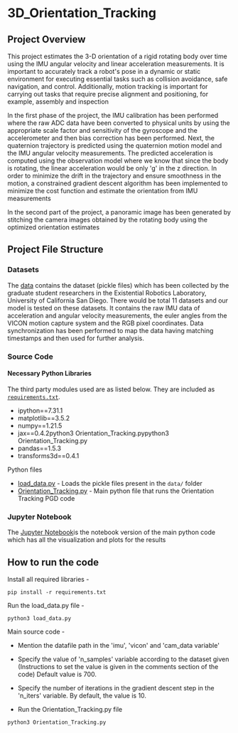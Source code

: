 # 3D_Orientation_Tracking


## Project Overview

This project estimates the 3-D orientation of a rigid rotating body over time using the IMU angular velocity and linear acceleration measurements. It is important to
accurately track a robot's pose in a dynamic or static environment for executing essential tasks such as collision avoidance, safe navigation, and control. Additionally, motion tracking is important for carrying out tasks that require precise alignment and positioning, for example, assembly and inspection 

In the first phase of the project, the IMU calibration has been performed where the raw ADC data have been converted to physical units by using the appropriate scale factor and sensitivity of the gyroscope and the accelerometer and then bias correction has been performed. Next, the quaternion trajectory is predicted using the quaternion motion model and the IMU angular velocity measurements. The predicted acceleration is computed using the observation model where we know that since the body is rotating, the linear acceleration would be only 'g' in the z direction. In order to minimize the drift in the trajectory and ensure smoothness in the motion, a constrained gradient descent algorithm has been implemented to minimize the cost function and estimate the orientation from IMU measurements 

In the second part of the project, a panoramic image has been generated by stitching the camera images obtained by the rotating body using the optimized orientation estimates

## Project File Structure

### Datasets

The [data](https://drive.google.com/file/d/1fijuFjKSXvZfbPsZya0OdWZUJkB45_9J/view?usp=share_link) contains the dataset (pickle files) which has been collected by the graduate student researchers in the Existential Robotics Laboratory, University of California San Diego. There would be total 11 datasets and our model is tested on these datasets. It contains the raw IMU data of acceleration and angular velocity measurements, the euler angles from the VICON motion capture system and the RGB pixel coordinates. Data synchronization has been performed to map the data having matching timestamps and then used for further analysis.

### Source Code

#### Necessary Python Libraries

The third party modules used are as listed below. They are included as [`requirements.txt`](requirements.txt).

- ipython==7.31.1
- matplotlib==3.5.2
- numpy==1.21.5
- jax==0.4.2python3 Orientation_Tracking.pypython3 Orientation_Tracking.py
- pandas==1.5.3
- transforms3d==0.4.1


Python files

- [load_data.py](load_data.py) - Loads the pickle files present in the `data/` folder
- [Orientation_Tracking.py](Orientation_Tracking.py) - Main python file that runs the Orientation Tracking PGD code

### Jupyter Notebook

The [Jupyter Notebook](Orientation_Tracking.ipynb)is the notebook version of the main python code which has all the visualization and plots for the results

## How to run the code

Install all required libraries -

```
pip install -r requirements.txt

```
Run the load_data.py file -

```
python3 load_data.py
```

Main source code -

- Mention the datafile path in the 'imu', 'vicon' and 'cam_data variable'
- Specify the value of 'n_samples' variable according to the dataset given (Instructions to set the value is given in the comments section of the code) Default value is 700.
- Specify the number of iterations in the gradient descent step in the 'n_iters' variable. By default, the value is 10.

- Run the Orientation_Tracking.py file

```
python3 Orientation_Tracking.py
```











